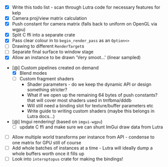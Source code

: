 - [x] Write this todo list - scan through Lutra code for necessary features for kelp
- [x] Camera proj/view matrix calculation
- [x] Push constant for camera matrix (falls back to uniform on OpenGL via wgpu)
- [x] Split C ffi into a separate crate
- [x] Pass clear colour in to `begin_render_pass` as an `Option<>`
- [ ] Drawing to different `RenderTarget`s
- [ ] Separate final surface to window stage
- [x] Allow an instance to be drawn 'Very smoot...' (linear sampled)
- [@] Custom pipelines created on demand
    - [x] Blend modes
    - [ ] Custom fragment shaders
        - Shader parameters - do we keep the dynamic API or design something stricter?
        - What if we open up the remaining 64 bytes of push constants? that will cover most shaders used in tmfbma/dddb
        - Will still need a binding slot for texture/buffer parameters etc
        - Write guide to writing custom shaders (maybe this belongs in Lutra docs...)
- [@] Imgui rendering! (based on `imgui-wgpu`)
    - [ ] update C ffi and make sure we can shunt ImGui draw data from Lutra
- [ ] Allow multiple world transforms per instance from API - condense to one matrix for GPU still of course
- [ ] Add whole batches of instances at a time - Lutra will ideally dump a whole buffers worth once it fills up
- [ ] Look into `interoptopus` crate for making the bindings!

